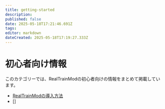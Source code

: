 ```yaml
---
title: getting-started
description: 
published: false
date: 2025-05-18T17:21:46.691Z
tags: 
editor: markdown
dateCreated: 2025-05-18T17:19:27.333Z
---
```


# 初心者向け情報

このカテゴリーでは、RealTrainModの初心者向けの情報をまとめて掲載しています。

- [RealTrainModの導入方法](/getting-started/installing.md)
- []
